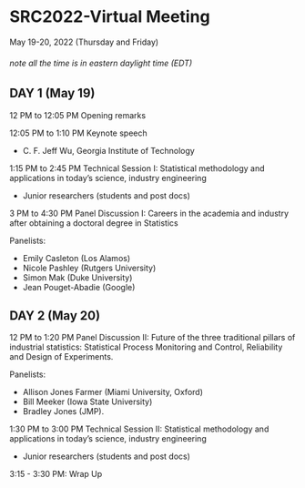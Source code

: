 # SRC2022-Virtual Meeting
May 19-20, 2022 (Thursday and Friday)
 
###### note all the time is in eastern daylight time (EDT)
 
DAY 1 (May 19)
--------------------
 
12 PM to 12:05 PM
Opening remarks

12:05 PM to 1:10 PM Keynote speech 
- C. F. Jeff Wu, Georgia Institute of Technology

1:15 PM to 2:45 PM Technical Session I: Statistical methodology and applications in today’s science, industry engineering 
-	Junior researchers (students and post docs)
    
    
3 PM to 4:30 PM Panel Discussion I: Careers in the academia and industry after obtaining a doctoral degree in Statistics

Panelists: 
- Emily Casleton (Los Alamos)         
- Nicole Pashley (Rutgers University)        
- Simon Mak (Duke University)         
- Jean Pouget-Abadie (Google)


DAY 2 (May 20)
---------------------

12 PM to 1:20 PM Panel Discussion II: Future of the three traditional pillars of industrial statistics: Statistical Process Monitoring and Control, Reliability and Design of Experiments. 

Panelists: 
- Allison Jones Farmer (Miami University, Oxford)
- Bill Meeker (Iowa State University)
- Bradley Jones (JMP).

1:30 PM to 3:00 PM Technical Session II: Statistical methodology and applications in today’s science, industry engineering 
-	Junior researchers (students and post docs)
 
3:15 - 3:30 PM: Wrap Up
